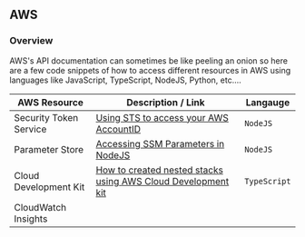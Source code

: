 ## AWS

### Overview

AWS's API documentation can sometimes be like peeling an onion so here are a few code snippets of how to access different resources in AWS using languages like JavaScript, TypeScript, NodeJS, Python, etc....

| AWS Resource           | Description / Link                                                                                                           | Langauge     |
| ---------------------- | ---------------------------------------------------------------------------------------------------------------------------- | ------------ |
| Security Token Service | [Using STS to access your AWS AccountID](https://github.com/kaisewhite/AWS/tree/master/SecurityTokenService)                 | `NodeJS`     |
| Parameter Store        | [Accessing SSM Parameters in NodeJS](https://github.com/kaisewhite/AWS/tree/master/SystemsManagerParameterStore)             | `NodeJS`     |
| Cloud Development Kit  | [How to created nested stacks using AWS Cloud Development kit](https://github.com/kaisewhite/AWS/tree/master/CDKNestedStack) | `TypeScript` |
| CloudWatch Insights    |
